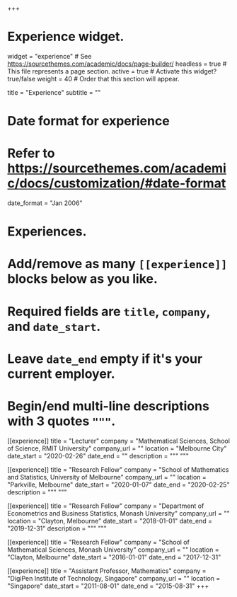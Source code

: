 +++
# Experience widget.
widget = "experience"  # See https://sourcethemes.com/academic/docs/page-builder/
headless = true  # This file represents a page section.
active = true  # Activate this widget? true/false
weight = 40  # Order that this section will appear.

title = "Experience"
subtitle = ""

# Date format for experience
#   Refer to https://sourcethemes.com/academic/docs/customization/#date-format
date_format = "Jan 2006"

# Experiences.
#   Add/remove as many `[[experience]]` blocks below as you like.
#   Required fields are `title`, `company`, and `date_start`.
#   Leave `date_end` empty if it's your current employer.
#   Begin/end multi-line descriptions with 3 quotes `"""`.
[[experience]]
  title = "Lecturer"
  company = "Mathematical Sciences, School of Science, RMIT University"
  company_url = ""
  location = "Melbourne City"
  date_start = "2020-02-26"
  date_end = ""
  description = """
  """

[[experience]]
  title = "Research Fellow"
  company = "School of Mathematics and Statistics, University of Melbourne"
  company_url = ""
  location = "Parkville, Melbourne"
  date_start = "2020-01-07"
  date_end = "2020-02-25"
  description = """
  """

[[experience]]
  title = "Research Fellow"
  company = "Department of Econometrics and Business Statistics, Monash University"
  company_url = ""
  location = "Clayton, Melbourne"
  date_start = "2018-01-01"
  date_end = "2019-12-31"
  description = """
  """

[[experience]]
  title = "Research Fellow"
  company = "School of Mathematical Sciences, Monash University"
  company_url = ""
  location = "Clayton, Melbourne"
  date_start = "2016-01-01"
  date_end = "2017-12-31"

[[experience]]
  title = "Assistant Professor, Mathematics"
  company = "DigiPen Institute of Technology, Singapore"
  company_url = ""
  location = "Singapore"
  date_start = "2011-08-01"
  date_end = "2015-08-31"
+++
